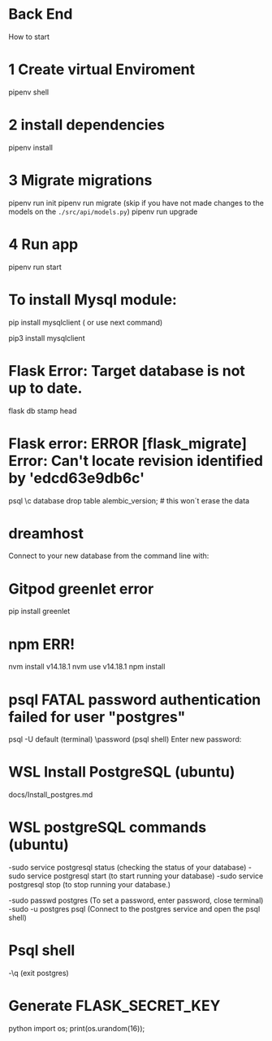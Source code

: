# Back End

How to start

# 1 Create virtual Enviroment

pipenv shell

# 2 install dependencies

pipenv install

# 3 Migrate migrations

pipenv run init
pipenv run migrate (skip if you have not made changes to the models on the `./src/api/models.py`)
pipenv run upgrade

# 4 Run app

pipenv run start

# To install Mysql module:

pip install mysqlclient ( or use next command)

pip3 install mysqlclient

# Flask Error: Target database is not up to date.

flask db stamp head

# Flask error: ERROR [flask_migrate] Error: Can't locate revision identified by 'edcd63e9db6c'

psql
\c database
drop table alembic_version; # this won´t erase the data

# dreamhost

Connect to your new database from the command line with:

# Gitpod greenlet error

pip install greenlet

# npm ERR!

nvm install v14.18.1
nvm use v14.18.1
npm install

# psql FATAL password authentication failed for user "postgres"

psql -U default (terminal)
\password (psql shell)
Enter new password:

# WSL Install PostgreSQL (ubuntu)

docs/Install_postgres.md

# WSL postgreSQL commands (ubuntu)

-sudo service postgresql status (checking the status of your database)
-sudo service postgresql start (to start running your database)
-sudo service postgresql stop (to stop running your database.)

-sudo passwd postgres (To set a password, enter password, close terminal)
-sudo -u postgres psql (Connect to the postgres service and open the psql shell)

# Psql shell

-\q (exit postgres)

# Generate FLASK_SECRET_KEY

python
import os;
print(os.urandom(16));
